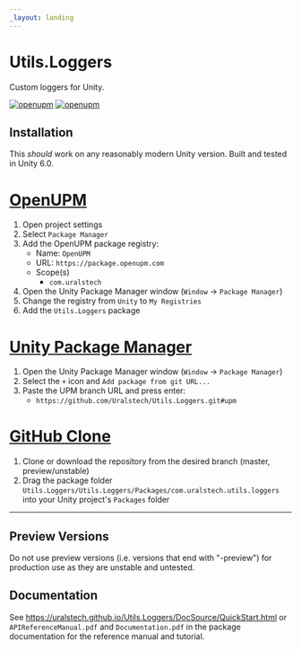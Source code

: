 ```yaml
---
_layout: landing
---
```


# Utils.Loggers

Custom loggers for Unity.

[![openupm](https://img.shields.io/npm/v/com.uralstech.utils.loggers?label=openupm&registry_uri=https://package.openupm.com)](https://openupm.com/packages/com.uralstech.utils.loggers/)
[![openupm](https://img.shields.io/badge/dynamic/json?color=brightgreen&label=downloads&query=%24.downloads&suffix=%2Fmonth&url=https%3A%2F%2Fpackage.openupm.com%2Fdownloads%2Fpoint%2Flast-month%2Fcom.uralstech.utils.loggers)](https://openupm.com/packages/com.uralstech.utils.loggers/)

## Installation

This *should* work on any reasonably modern Unity version. Built and tested in Unity 6.0.

# [OpenUPM](#tab/openupm)

1. Open project settings
2. Select `Package Manager`
3. Add the OpenUPM package registry:
    - Name: `OpenUPM`
    - URL: `https://package.openupm.com`
    - Scope(s)
        - `com.uralstech`
4. Open the Unity Package Manager window (`Window` -> `Package Manager`)
5. Change the registry from `Unity` to `My Registries`
6. Add the `Utils.Loggers` package

# [Unity Package Manager](#tab/upm)

1. Open the Unity Package Manager window (`Window` -> `Package Manager`)
2. Select the `+` icon and `Add package from git URL...`
3. Paste the UPM branch URL and press enter:
    - `https://github.com/Uralstech/Utils.Loggers.git#upm`

# [GitHub Clone](#tab/github)

1. Clone or download the repository from the desired branch (master, preview/unstable)
2. Drag the package folder `Utils.Loggers/Utils.Loggers/Packages/com.uralstech.utils.loggers` into your Unity project's `Packages` folder

---

## Preview Versions

Do not use preview versions (i.e. versions that end with "-preview") for production use as they are unstable and untested.

## Documentation

See <https://uralstech.github.io/Utils.Loggers/DocSource/QuickStart.html> or `APIReferenceManual.pdf` and `Documentation.pdf` in the package documentation for the reference manual and tutorial.
